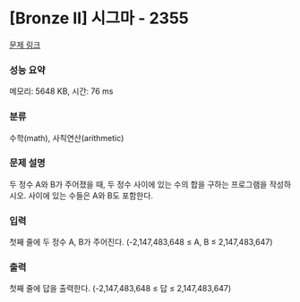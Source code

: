 # [Bronze II] 시그마 - 2355 

[문제 링크](https://www.acmicpc.net/problem/2355) 

### 성능 요약

메모리: 5648 KB, 시간: 76 ms

### 분류

수학(math), 사칙연산(arithmetic)

### 문제 설명

<p>두 정수 A와 B가 주어졌을 때, 두 정수 사이에 있는 수의 합을 구하는 프로그램을 작성하시오. 사이에 있는 수들은 A와 B도 포함한다.</p>

### 입력 

 <p>첫째 줄에 두 정수 A, B가 주어진다. (-2,147,483,648 ≤ A, B ≤ 2,147,483,647)</p>

### 출력 

 <p>첫째 줄에 답을 출력한다. (-2,147,483,648 ≤ 답 ≤ 2,147,483,647)</p>

